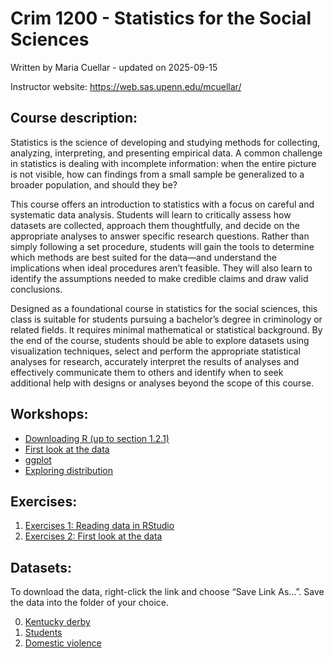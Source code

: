 # Crim 1200 - Statistics for the Social Sciences
Written by Maria Cuellar - updated on
2025-09-15

Instructor website: https://web.sas.upenn.edu/mcuellar/

## Course description:

Statistics is the science of developing and studying methods for
collecting, analyzing, interpreting, and presenting empirical data. A
common challenge in statistics is dealing with incomplete information:
when the entire picture is not visible, how can findings from a small
sample be generalized to a broader population, and should they be?

This course offers an introduction to statistics with a focus on careful
and systematic data analysis. Students will learn to critically assess
how datasets are collected, approach them thoughtfully, and decide on
the appropriate analyses to answer specific research questions. Rather
than simply following a set procedure, students will gain the tools to
determine which methods are best suited for the data—and understand the
implications when ideal procedures aren’t feasible. They will also learn
to identify the assumptions needed to make credible claims and draw
valid conclusions.

Designed as a foundational course in statistics for the social sciences,
this class is suitable for students pursuing a bachelor’s degree in
criminology or related fields. It requires minimal mathematical or
statistical background. By the end of the course, students should be
able to explore datasets using visualization techniques, select and
perform the appropriate statistical analyses for research, accurately
interpret the results of analyses and effectively communicate them to
others and identify when to seek additional help with designs or
analyses beyond the scope of this course.

## Workshops:

- [Downloading R (up to section
  1.2.1)](https://moderndive.netlify.app/1-getting-started.html)
- [First look at the
  data](https://mariacuellar.github.io/crim_data_analysis/workshops/firstlook.html)
- [ggplot](https://mariacuellar.github.io/crim_data_analysis/workshops/ggplot.html)
- [Exploring
  distribution](https://github.com/mariacuellar/crim_data_analysis/blob/main/exercises/Exercises%20%234.R)

## Exercises:

1.  [Exercises 1: Reading data in
    RStudio](https://github.com/mariacuellar/crim_data_analysis/blob/main/exercises/Exercises%20%231.R)
2.  [Exercises 2: First look at the
    data](https://github.com/mariacuellar/crim_data_analysis/blob/main/exercises/Exercises%20%232.R)

## Datasets:

To download the data, right-click the link and choose “Save Link As…”.
Save the data into the folder of your choice.

0.  [Kentucky derby](data/kentucky-derby-2018.csv)
1.  [Students](data/students.csv)
2.  [Domestic violence](data/domestic_violence.csv)
